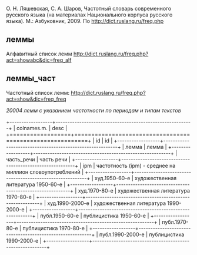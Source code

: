 О. Н. Ляшевская, С. А. Шаров, Частотный словарь современного русского языка (на материалах Национального корпуса русского языка). М.: Азбуковник, 2009. 
По http://dict.ruslang.ru/freq.php 
## леммы
Алфавитный список лемм http://dict.ruslang.ru/freq.php?act=showabc&dic=freq_alf
## леммы_част
Частотный список лемм: http://dict.ruslang.ru/freq.php?act=show&dic=freq_freq

_20004 лемм с указанием частотности по периодам и типам текстов_

+------------------+----------------------------------------------------------+
| colnames.m.      | desc                                                     |
+==================+==========================================================+
| id               | id                                                       |
+------------------+----------------------------------------------------------+
| лемма            | лемма                                                    |
+------------------+----------------------------------------------------------+
| часть_речи       | часть речи                                               |
+------------------+----------------------------------------------------------+
| ipm              | частотность (ipm) - среднее на миллион словоупотреблений |
+------------------+----------------------------------------------------------+
| худ.1950-60-е    | художественная литература 1950-60-е                      |
+------------------+----------------------------------------------------------+
| худ.1970-80-е    | художественная литература 1970-80-е                      |
+------------------+----------------------------------------------------------+
| худ.1990-2000-е  | художественная литература 1990-2000-е                    |
+------------------+----------------------------------------------------------+
| публ.1950-60-е   | публицистика 1950-60-е                                   |
+------------------+----------------------------------------------------------+
| публ.1970-80-е   | публицистика 1970-80-е                                   |
+------------------+----------------------------------------------------------+
| публ.1990-2000-е | публицистика 1990-2000-е                                 |
+------------------+----------------------------------------------------------+
